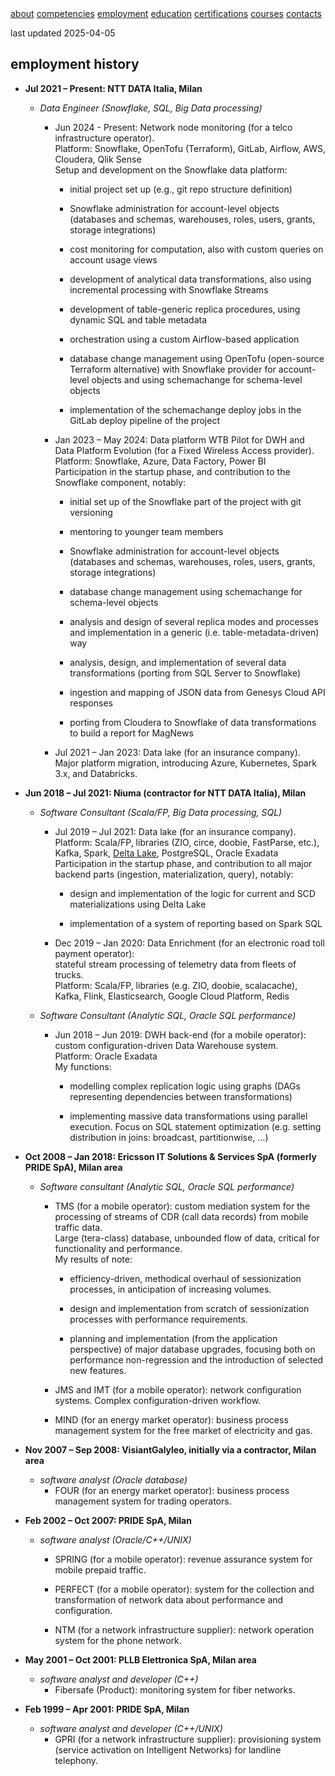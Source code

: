 <div class="topnav">
    <a href="./index.html">about</a>
    <a href="./competencies.html">competencies</a>
    <a class="active" href="./employment.html">employment</a>
    <a href="./education.html">education</a>
    <a href="./certifications.html">certifications</a>
    <a href="./courses.html">courses</a>
    <a href="./contacts.html">contacts</a>
</div>

last updated 2025-04-05

## employment history

* **Jul 2021 – Present: NTT DATA Italia, Milan**
    + *Data Engineer (Snowflake, SQL, Big Data processing)*
        - Jun 2024 - Present: Network node monitoring (for a telco infrastructure operator). \
        Platform: Snowflake, OpenTofu (Terraform), GitLab, Airflow, AWS, Cloudera, Qlik Sense \
        Setup and development on the Snowflake data platform: 
            * initial project set up (e.g., git repo structure definition)

            * Snowflake administration for account-level objects (databases and schemas, warehouses, roles, users, grants, storage integrations)
            
            * cost monitoring for computation, also with custom queries on account usage views

            * development of analytical data transformations, also using incremental processing with Snowflake Streams

            * development of table-generic replica procedures, using dynamic SQL and table metadata

            * orchestration using a custom Airflow-based application

            * database change management using OpenTofu (open-source Terraform alternative) with Snowflake provider for account-level objects and using schemachange for schema-level objects

            * implementation of the schemachange deploy jobs in the GitLab deploy pipeline of the project

        - Jan 2023 – May 2024: Data platform WTB Pilot for DWH and Data Platform Evolution (for a Fixed Wireless Access provider). \
        Platform: Snowflake, Azure, Data Factory, Power BI \
        Participation in the startup phase, and contribution to the Snowflake component, notably:
          * initial set up of the Snowflake part of the project with git versioning

          * mentoring to younger team members

          * Snowflake administration for account-level objects (databases and schemas, warehouses, roles, users, grants, storage integrations)

          * database change management using schemachange for schema-level objects

          * analysis and design of several replica modes and processes and implementation in a generic (i.e. table-metadata-driven) way

          * analysis, design, and implementation of several data transformations (porting from SQL Server to Snowflake)

          * ingestion and mapping of JSON data from Genesys Cloud API responses

          * porting from Cloudera to Snowflake of data transformations to build a report for MagNews

        - Jul 2021 – Jan 2023: Data lake (for an insurance company). \
        Major platform migration, introducing Azure, Kubernetes, Spark 3.x, and Databricks.

* **Jun 2018 – Jul 2021: Niuma (contractor for NTT DATA Italia), Milan**
    + *Software Consultant (Scala/FP, Big Data processing, SQL)*
        - Jul 2019 – Jul 2021: Data lake (for an insurance company). \
        Platform: Scala/FP, libraries (ZIO, circe, doobie, FastParse, etc.), Kafka, Spark, [Delta Lake](https://delta.io/), PostgreSQL, Oracle Exadata \
        Participation in the startup phase, and contribution to all major backend parts (ingestion, materialization, query), notably: 
            * design and implementation of the logic for current and SCD materializations using Delta Lake

            * implementation of a system of reporting based on Spark SQL

        - Dec 2019 – Jan 2020: Data Enrichment (for an electronic road toll payment operator): \
        stateful stream processing of telemetry data from fleets of trucks. \
        Platform: Scala/FP, libraries (e.g. ZIO, doobie, scalacache), Kafka, Flink, Elasticsearch, Google Cloud Platform, Redis

    + *Software Consultant (Analytic SQL, Oracle SQL performance)*
        - Jun 2018 – Jun 2019: DWH back-end (for a mobile operator): \
        custom configuration-driven Data Warehouse system. \
        Platform: Oracle Exadata \
        My functions:
            * modelling complex replication logic using graphs (DAGs representing dependencies between transformations)

            * implementing massive data transformations using parallel execution. Focus on SQL statement optimization (e.g. setting distribution in joins: broadcast, partitionwise, ...)

* **Oct 2008 – Jan 2018: Ericsson IT Solutions & Services SpA (formerly PRIDE SpA), Milan area**
    + *Software consultant (Analytic SQL, Oracle SQL performance)*
        - TMS (for a mobile operator): custom mediation system for the processing of streams of CDR (call data records) from mobile traffic data. \
        Large (tera-class) database, unbounded flow of data, critical for functionality and performance. \
        My results of note:
            * efficiency-driven, methodical overhaul of sessionization processes, in anticipation of increasing volumes.

            * design and implementation from scratch of sessionization processes with performance requirements.

            * planning and implementation (from the application perspective) of major database upgrades, focusing both on performance non-regression and the introduction of selected new features.

        - JMS and IMT (for a mobile operator): network configuration systems. Complex configuration-driven workflow.

        - MIND (for an energy market operator): business process management system for the free market of electricity and gas.

* **Nov 2007 – Sep 2008: VisiantGalyleo, initially via a contractor, Milan area**
    + *software analyst (Oracle database)*
        - FOUR (for an energy market operator): business process management system for trading operators.

* **Feb 2002 – Oct 2007: PRIDE SpA, Milan**
    + *software analyst (Oracle/C++/UNIX)*
        - SPRING (for a mobile operator): revenue assurance system for mobile prepaid traffic.

        - PERFECT (for a mobile operator): system for the collection and transformation of network data about performance and configuration.

        - NTM (for a network infrastructure supplier): network operation system for the phone network.

* **May 2001 – Oct 2001: PLLB Elettronica SpA, Milan area**
    + *software analyst and developer (C++)*
        - Fibersafe (Product): monitoring system for fiber networks.

* **Feb 1999 – Apr 2001: PRIDE SpA, Milan**
    + *software analyst and developer (C++/UNIX)*
        - GPRI (for a network infrastructure supplier): provisioning system (service activation on Intelligent Networks) for landline telephony.
